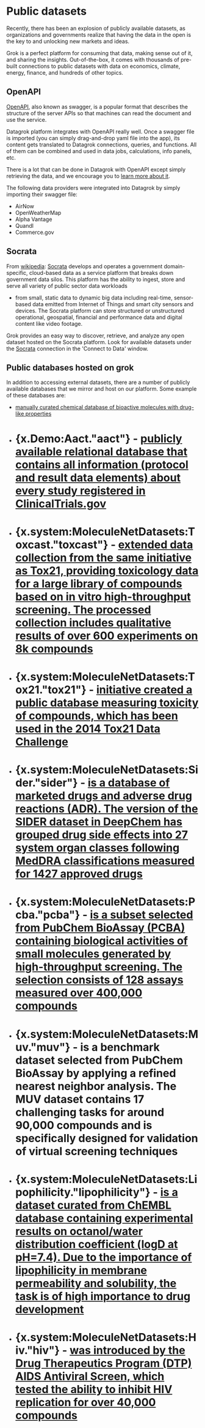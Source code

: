 <!-- TITLE: Public datasets -->
<!-- SUBTITLE: -->

# Public datasets

Recently, there has been an explosion of publicly available datasets, as organizations and governments realize that
having the data in the open is the key to and unlocking new markets and ideas.

Grok is a perfect platform for consuming that data, making sense out of it, and sharing the insights. Out-of-the-box, it
comes with thousands of pre-built connections to public datasets with data on economics, climate, energy, finance, and
hundreds of other topics.

## OpenAPI

[OpenAPI](https://swagger.io/docs/specification/about/), also known as swagger, is a popular format that describes the
structure of the server APIs so that machines can read the document and use the service.

Datagrok platform integrates with OpenAPI really well. Once a swagger file is imported
(you can simply drag-and-drop yaml file into the app), its content gets translated to Datagrok connections, queries, and
functions. All of them can be combined and used in data jobs, calculations, info panels, etc.

There is a lot that can be done in Datagrok with OpenAPI except simply retrieving the data, and we encourage you
to [learn more about it](open-api.md).

The following data providers were integrated into Datagrok by simply importing their swagger file:

* AirNow
* OpenWeatherMap
* Alpha Vantage
* Quandl
* Commerce.gov

## Socrata

From [wikipedia](https://en.wikipedia.org/wiki/Socrata):
[Socrata](https://socrata.com/) develops and operates a government domain-specific, cloud-based data as a service
platform that breaks down government data silos. This platform has the ability to ingest, store and serve all variety of
public sector data workloads

- from small, static data to dynamic big data including real-time, sensor-based data emitted from Internet of Things and
  smart city sensors and devices. The Socrata platform can store structured or unstructured operational, geospatial,
  financial and performance data and digital content like video footage.

Grok provides an easy way to discover, retrieve, and analyze any open dataset hosted on the Socrata platform. Look for
available datasets under the
[Socrata](/connections?q=dataSource%3D%22socrata%22) connection in the 'Connect to Data' window.

## Public databases hosted on grok

In addition to accessing external datasets, there are a number of publicly available databases that we mirror and host
on our platform. Some example of these databases are:

* [manually curated chemical database of bioactive molecules with drug-like properties](https://www.ebi.ac.uk/chembl/)
* # {x.Demo:Aact."aact"} - [publicly available relational database that contains all information (protocol and result data elements) about every study registered in ClinicalTrials.gov](https://aact.ctti-clinicaltrials.org/)
* # {x.system:MoleculeNetDatasets:Toxcast."toxcast"} - [extended data collection from the same initiative as Tox21, providing toxicology data for a large library of compounds based on in vitro high-throughput screening. The processed collection includes qualitative results of over 600 experiments on 8k compounds](https://www.epa.gov/chemical-research/exploring-toxcast-data-downloadable-data/)
* # {x.system:MoleculeNetDatasets:Tox21."tox21"} - [initiative created a public database measuring toxicity of compounds, which has been used in the 2014 Tox21 Data Challenge](https://tripod.nih.gov/tox21/challenge/data.jsp)
* # {x.system:MoleculeNetDatasets:Sider."sider"} - [is a database of marketed drugs and adverse drug reactions (ADR). The version of the SIDER dataset in DeepChem has grouped drug side effects into 27 system organ classes following MedDRA classifications measured for 1427 approved drugs](http://sideeffects.embl.de/se/?page=98/)
* # {x.system:MoleculeNetDatasets:Pcba."pcba"} -  [is a subset selected from PubChem BioAssay (PCBA) containing biological activities of small molecules generated by high-throughput screening. The selection consists of 128 assays measured over 400,000 compounds](https://pubchem.ncbi.nlm.nih.gov/search/#collection=bioassays.)
* # {x.system:MoleculeNetDatasets:Muv."muv"} - is a benchmark dataset selected from PubChem BioAssay by applying a refined nearest neighbor analysis. The MUV dataset contains 17 challenging tasks for around 90,000 compounds and is specifically designed for validation of virtual screening techniques
* # {x.system:MoleculeNetDatasets:Lipophilicity."lipophilicity"} - [is a dataset curated from ChEMBL database containing experimental results on octanol/water distribution coefficient (logD at pH=7.4). Due to the importance of lipophilicity in membrane permeability and solubility, the task is of high importance to drug development](https://doi.org/10.6019/chembl3301361/)
* # {x.system:MoleculeNetDatasets:Hiv."hiv"} - [was introduced by the Drug Therapeutics Program (DTP) AIDS Antiviral Screen, which tested the ability to inhibit HIV replication for over 40,000 compounds](https://wiki.nci.nih.gov/display/NCIDTPdata/AIDS+Antiviral+Screen+Data/)
